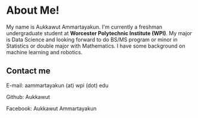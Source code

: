 # About Me!

My name is Aukkawut Ammartayakun. I'm currently a freshman undergraduate student at **Worcester Polytechnic Institute (WPI)**. My major is Data Science and looking
forward to do BS/MS program or minor in Statistics or double major with Mathematics. I have some background on machine learning and robotics.

## Contact me

E-mail: aammartayakun (at) wpi (dot) edu

Github: Aukkawut

Facebook: Aukkawut Ammartayakun
